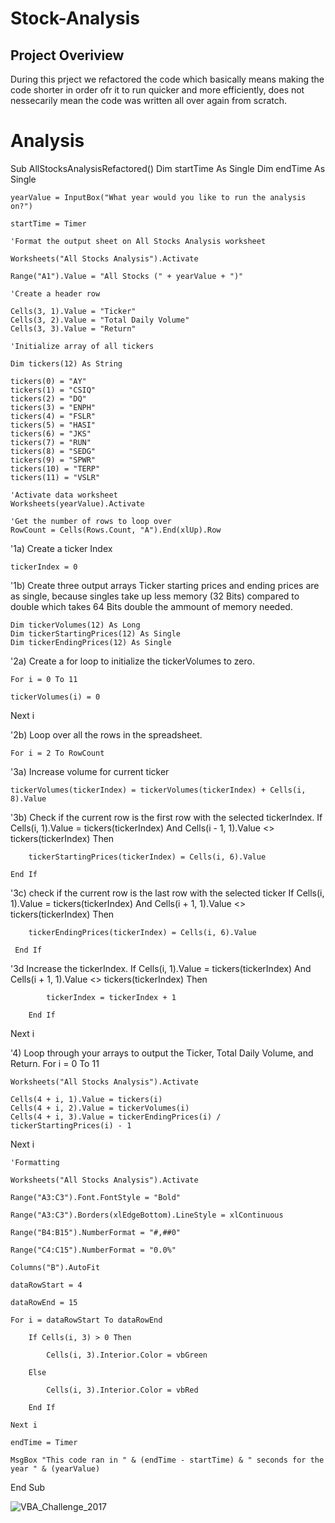 # Stock-Analysis
## Project Overiview
During this prject we refactored the code which basically means making the code shorter in order ofr it to run quicker and more efficiently, does not nessecarily mean the code was written all over again from scratch.
# Analysis
Sub AllStocksAnalysisRefactored()
    Dim startTime As Single
    Dim endTime  As Single

    yearValue = InputBox("What year would you like to run the analysis on?")
    
    startTime = Timer
    
    'Format the output sheet on All Stocks Analysis worksheet
    
    Worksheets("All Stocks Analysis").Activate
    
    Range("A1").Value = "All Stocks (" + yearValue + ")"
    
    'Create a header row
    
    Cells(3, 1).Value = "Ticker"
    Cells(3, 2).Value = "Total Daily Volume"
    Cells(3, 3).Value = "Return"

    'Initialize array of all tickers
    
    Dim tickers(12) As String
    
    tickers(0) = "AY"
    tickers(1) = "CSIQ"
    tickers(2) = "DQ"
    tickers(3) = "ENPH"
    tickers(4) = "FSLR"
    tickers(5) = "HASI"
    tickers(6) = "JKS"
    tickers(7) = "RUN"
    tickers(8) = "SEDG"
    tickers(9) = "SPWR"
    tickers(10) = "TERP"
    tickers(11) = "VSLR"
    
    'Activate data worksheet
    Worksheets(yearValue).Activate
    
    'Get the number of rows to loop over
    RowCount = Cells(Rows.Count, "A").End(xlUp).Row
    
 '1a) Create a ticker Index
    
    tickerIndex = 0
 '1b) Create three output arrays
     Ticker starting prices and ending prices are as single, because singles take up less memory (32 Bits) compared to double which takes 64 Bits double the ammount of memory needed.
    
    Dim tickerVolumes(12) As Long
    Dim tickerStartingPrices(12) As Single
    Dim tickerEndingPrices(12) As Single

 '2a) Create a for loop to initialize the tickerVolumes to zero.

    For i = 0 To 11
    
    tickerVolumes(i) = 0
    
Next i

 '2b) Loop over all the rows in the spreadsheet.

    For i = 2 To RowCount

 '3a) Increase volume for current ticker
    
    tickerVolumes(tickerIndex) = tickerVolumes(tickerIndex) + Cells(i, 8).Value
    
 '3b) Check if the current row is the first row with the selected tickerIndex.
    If Cells(i, 1).Value = tickers(tickerIndex) And Cells(i - 1, 1).Value <> tickers(tickerIndex) Then
    
        tickerStartingPrices(tickerIndex) = Cells(i, 6).Value
        
    End If
    
 '3c) check if the current row is the last row with the selected ticker
     If Cells(i, 1).Value = tickers(tickerIndex) And Cells(i + 1, 1).Value <> tickers(tickerIndex) Then
     
        tickerEndingPrices(tickerIndex) = Cells(i, 6).Value
        
     End If

 '3d Increase the tickerIndex.
    If Cells(i, 1).Value = tickers(tickerIndex) And Cells(i + 1, 1).Value <> tickers(tickerIndex) Then
         
            tickerIndex = tickerIndex + 1
            
        End If

Next i

'4) Loop through your arrays to output the Ticker, Total Daily Volume, and Return.
For i = 0 To 11
    
    Worksheets("All Stocks Analysis").Activate
    
    Cells(4 + i, 1).Value = tickers(i)
    Cells(4 + i, 2).Value = tickerVolumes(i)
    Cells(4 + i, 3).Value = tickerEndingPrices(i) / tickerStartingPrices(i) - 1
    
Next i

      
    'Formatting
    
    Worksheets("All Stocks Analysis").Activate
    
    Range("A3:C3").Font.FontStyle = "Bold"
    
    Range("A3:C3").Borders(xlEdgeBottom).LineStyle = xlContinuous
    
    Range("B4:B15").NumberFormat = "#,##0"
    
    Range("C4:C15").NumberFormat = "0.0%"
    
    Columns("B").AutoFit

    dataRowStart = 4
    
    dataRowEnd = 15

    For i = dataRowStart To dataRowEnd
        
        If Cells(i, 3) > 0 Then
            
            Cells(i, 3).Interior.Color = vbGreen
            
        Else
        
            Cells(i, 3).Interior.Color = vbRed
            
        End If
        
    Next i
 
    endTime = Timer
    
    MsgBox "This code ran in " & (endTime - startTime) & " seconds for the year " & (yearValue)

End Sub

![VBA_Challenge_2017](path/to/VBA_Challenge_2017.png)
